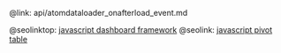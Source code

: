 @link: api/atomdataloader_onafterload_event.md

@seolinktop: [javascript dashboard framework](https://webix.com)
@seolink: [javascript pivot table](https://webix.com/pivot/)